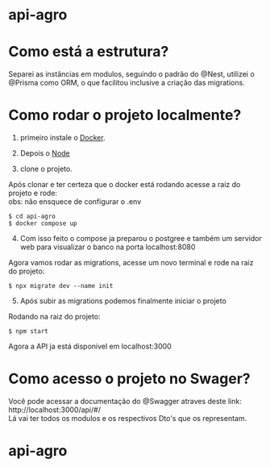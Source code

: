 # api-agro

# Como está a estrutura?
Separei as instâncias em modulos, seguindo o padrão do @Nest, utilizei o @Prisma como ORM, o que facilitou inclusive a criação das migrations.

# Como rodar o projeto localmente?

1. primeiro instale o [Docker](https://www.docker.com/get-started/). </br>

2. Depois o [Node](https://nodejs.org/en/download/current) </br>

3. clone o projeto. </br>

Após clonar e ter certeza que o docker está rodando acesse a raiz do projeto e rode:<br>
obs: não ensquece de configurar o .env <br>
    
    $ cd api-agro
    $ docker compose up 

4. Com isso feito o compose ja preparou o postgree e também um servidor web para visualizar o banco na porta localhost:8080</br>

Agora vamos rodar as migrations, acesse um novo terminal e rode na raiz do projeto:</br>

    $ npx migrate dev --name init

5. Após subir as migrations podemos finalmente iniciar o projeto</br>

Rodando na raiz do projeto:

    $ npm start

Agora a API ja está disponivel em localhost:3000

# Como acesso o projeto no Swager?

Você pode acessar a documentação do @Swagger atraves deste link: http://localhost:3000/api/#/ </br>
Lá vai ter todos os modulos e os respectivos Dto's que os representam.

# api-agro
